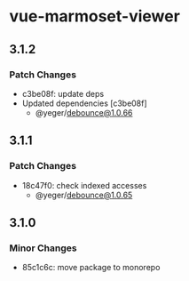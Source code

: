 # vue-marmoset-viewer

## 3.1.2

### Patch Changes

- c3be08f: update deps
- Updated dependencies [c3be08f]
  - @yeger/debounce@1.0.66

## 3.1.1

### Patch Changes

- 18c47f0: check indexed accesses
  - @yeger/debounce@1.0.65

## 3.1.0

### Minor Changes

- 85c1c6c: move package to monorepo
